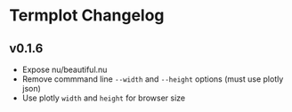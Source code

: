 # Termplot Changelog

## v0.1.6
- Expose nu/beautiful.nu
- Remove commmand line `--width` and `--height` options (must use plotly json)
- Use plotly `width` and `height` for browser size
